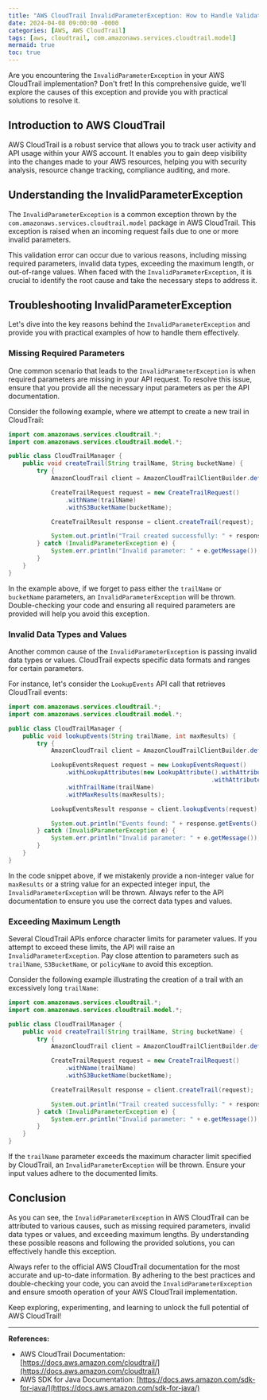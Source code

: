 ```yaml
---
title: "AWS CloudTrail InvalidParameterException: How to Handle Validation Errors"
date: 2024-04-08 09:00:00 -0000
categories: [AWS, AWS CloudTrail]
tags: [aws, cloudtrail, com.amazonaws.services.cloudtrail.model]
mermaid: true
toc: true
---
```



Are you encountering the `InvalidParameterException` in your AWS CloudTrail implementation? Don't fret! In this comprehensive guide, we'll explore the causes of this exception and provide you with practical solutions to resolve it. 

## Introduction to AWS CloudTrail

AWS CloudTrail is a robust service that allows you to track user activity and API usage within your AWS account. It enables you to gain deep visibility into the changes made to your AWS resources, helping you with security analysis, resource change tracking, compliance auditing, and more.

## Understanding the InvalidParameterException

The `InvalidParameterException` is a common exception thrown by the `com.amazonaws.services.cloudtrail.model` package in AWS CloudTrail. This exception is raised when an incoming request fails due to one or more invalid parameters.

This validation error can occur due to various reasons, including missing required parameters, invalid data types, exceeding the maximum length, or out-of-range values. When faced with the `InvalidParameterException`, it is crucial to identify the root cause and take the necessary steps to address it.

## Troubleshooting InvalidParameterException

Let's dive into the key reasons behind the `InvalidParameterException` and provide you with practical examples of how to handle them effectively.

### Missing Required Parameters

One common scenario that leads to the `InvalidParameterException` is when required parameters are missing in your API request. To resolve this issue, ensure that you provide all the necessary input parameters as per the API documentation.

Consider the following example, where we attempt to create a new trail in CloudTrail:

```java
import com.amazonaws.services.cloudtrail.*;
import com.amazonaws.services.cloudtrail.model.*;

public class CloudTrailManager {
    public void createTrail(String trailName, String bucketName) {
        try {
            AmazonCloudTrail client = AmazonCloudTrailClientBuilder.defaultClient();

            CreateTrailRequest request = new CreateTrailRequest()
                .withName(trailName)
                .withS3BucketName(bucketName);

            CreateTrailResult response = client.createTrail(request);

            System.out.println("Trail created successfully: " + response.toString());
        } catch (InvalidParameterException e) {
            System.err.println("Invalid parameter: " + e.getMessage());
        }
    }
}
```

In the example above, if we forget to pass either the `trailName` or `bucketName` parameters, an `InvalidParameterException` will be thrown. Double-checking your code and ensuring all required parameters are provided will help you avoid this exception.

### Invalid Data Types and Values

Another common cause of the `InvalidParameterException` is passing invalid data types or values. CloudTrail expects specific data formats and ranges for certain parameters.

For instance, let's consider the `LookupEvents` API call that retrieves CloudTrail events:

```java
import com.amazonaws.services.cloudtrail.*;
import com.amazonaws.services.cloudtrail.model.*;

public class CloudTrailManager {
    public void lookupEvents(String trailName, int maxResults) {
        try {
            AmazonCloudTrail client = AmazonCloudTrailClientBuilder.defaultClient();

            LookupEventsRequest request = new LookupEventsRequest()
                .withLookupAttributes(new LookupAttribute().withAttributeKey("EventName")
                                                         .withAttributeValue("CreateTrail"))
                .withTrailName(trailName)
                .withMaxResults(maxResults);

            LookupEventsResult response = client.lookupEvents(request);

            System.out.println("Events found: " + response.getEvents().size());
        } catch (InvalidParameterException e) {
            System.err.println("Invalid parameter: " + e.getMessage());
        }
    }
}
```

In the code snippet above, if we mistakenly provide a non-integer value for `maxResults` or a string value for an expected integer input, the `InvalidParameterException` will be thrown. Always refer to the API documentation to ensure you use the correct data types and values.

### Exceeding Maximum Length

Several CloudTrail APIs enforce character limits for parameter values. If you attempt to exceed these limits, the API will raise an `InvalidParameterException`. Pay close attention to parameters such as `trailName`, `S3BucketName`, or `policyName` to avoid this exception.

Consider the following example illustrating the creation of a trail with an excessively long `trailName`:

```java
import com.amazonaws.services.cloudtrail.*;
import com.amazonaws.services.cloudtrail.model.*;

public class CloudTrailManager {
    public void createTrail(String trailName, String bucketName) {
        try {
            AmazonCloudTrail client = AmazonCloudTrailClientBuilder.defaultClient();

            CreateTrailRequest request = new CreateTrailRequest()
                .withName(trailName)
                .withS3BucketName(bucketName);

            CreateTrailResult response = client.createTrail(request);

            System.out.println("Trail created successfully: " + response.toString());
        } catch (InvalidParameterException e) {
            System.err.println("Invalid parameter: " + e.getMessage());
        }
    }
}
```

If the `trailName` parameter exceeds the maximum character limit specified by CloudTrail, an `InvalidParameterException` will be thrown. Ensure your input values adhere to the documented limits.

## Conclusion

As you can see, the `InvalidParameterException` in AWS CloudTrail can be attributed to various causes, such as missing required parameters, invalid data types or values, and exceeding maximum lengths. By understanding these possible reasons and following the provided solutions, you can effectively handle this exception.

Always refer to the official AWS CloudTrail documentation for the most accurate and up-to-date information. By adhering to the best practices and double-checking your code, you can avoid the `InvalidParameterException` and ensure smooth operation of your AWS CloudTrail implementation.

Keep exploring, experimenting, and learning to unlock the full potential of AWS CloudTrail!

---

**References:**
- AWS CloudTrail Documentation: [https://docs.aws.amazon.com/cloudtrail/](https://docs.aws.amazon.com/cloudtrail/)
- AWS SDK for Java Documentation: [https://docs.aws.amazon.com/sdk-for-java/](https://docs.aws.amazon.com/sdk-for-java/)

